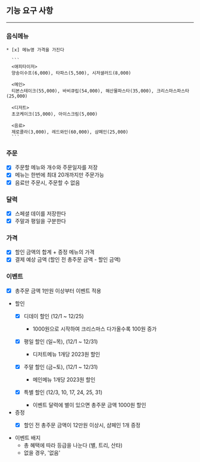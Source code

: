 ## 기능 요구 사항

------
### 음식메뉴
    * [x] 메뉴명 가격을 가진다

      ```
      <애피타이저>
      양송이수프(6,000), 타파스(5,500), 시저샐러드(8,000)
      
      <메인>
      티본스테이크(55,000), 바비큐립(54,000), 해산물파스타(35,000), 크리스마스파스타(25,000)
      
      <디저트>
      초코케이크(15,000), 아이스크림(5,000)
      
      <음료>
      제로콜라(3,000), 레드와인(60,000), 샴페인(25,000)
      ```


### 주문
* [x] 주문할 메뉴와 개수와 주문일자를 저장
* [x] 메뉴는 한번에 최대 20개까지만 주문가능
* [x] 음료만 주문시, 주문할 수 없음

### 달력
* [x] 스페셜 데이를 저장한다
* [x] 주말과 평일을 구분한다
  
### 가격
* [x] 할인 금액의 합계 + 증정 메뉴의 가격
* [x] 결제 예상 금액  (할인 전 총주문 금액 - 할인 금액)

### 이벤트
  * [x] 총주문 금액 1만원 이상부터 이벤트 적용


  * 할인
      * [x] 디데이 할인 (12/1 ~ 12/25)
          * 1000원으로 시작하여 크리스마스 다가올수록 100원 증가

      * [x] 평일 할인 (일~목), (12/1 ~ 12/31)
          * 디저트메뉴 1개당 2023원 할인

      * [x] 주말 할인 (금~토), (12/1 ~ 12/31)
          * 메인메뉴 1개당 2023원 할인

      * [x] 특별 할인 (12/3, 10, 17, 24, 25, 31)
          * 이벤트 달력에 별이 있으면 총주문 금액 1000원 할인
        

  * 증정
    * [x] 할인 전 총주문 금액이 12만원 이상시, 샴페인 1개 증정


* 이벤트 배지
    * 총 혜택에 따라 등급을 나눈다 (별, 트리, 산타)
    * 없을 경우, '없음'
